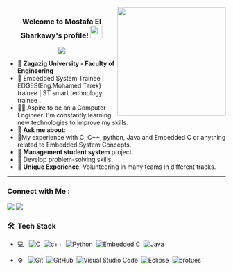 
<img width="250" align="right" src="https://c.tenor.com/_DOBjnGspYAAAAAM/code-coding.gif">

<h3 align="center">
  Welcome to Mostafa El Sharkawy's profile!
  <img src="https://media.giphy.com/media/hvRJCLFzcasrR4ia7z/giphy.gif" width="28">
</h3>

<!-- Typing SVG by DenverCoder1 - https://github.com/DenverCoder1/readme-typing-svg -->
<p align="center">
  <a href="https://github.com/DenverCoder1/readme-typing-svg"><img src="https://readme-typing-svg.herokuapp.com/?lines=Embedded%20System%20Software%20Engineer;Always%20learning%20new%20things&font=Fira%20Code&center=true&width=440&height=45&color=f75c7e&vCenter=true&size=22"></a>
</p> 

- 🏢 **Zagazig University - Faculty of Engineering**
- 🏢 Embedded System Trainee | EDGES(Eng.Mohamed Tarek) trainee | ST smart technology trainee .
- 👨‍💻 Aspire to be an a Computer Engineer. I'm constantly learning new technologies to improve my skills.
- 💬 **Ask me about**:
- 🎯My experience with C, C++, python, Java and Embedded C or anything related to Embedded System Concepts.
- 🎯 **Management student system** project.
- 🌟 Develop problem-solving skills.
- 🌟 **Unique Experience**: Volunteering in many teams in different tracks.
--- 
### Connect with Me :

<a href="https://www.linkedin.com/in/mostafa-elshar2awy-b0a7691b6/" target="_blank"><img src="https://img.shields.io/badge/-Mostafa%20Elsharkawy-0077B5?style=for-the-badge&logo=Linkedin&logoColor=white"/></a>
<a href="mos852034@gmail.com"><img src="https://img.shields.io/badge/-Mostafa%20Elsharkawy-0077B5?style=for-the-badge&logo=gmail&logoColor=white"/></a>

### 🛠 &nbsp;Tech Stack
- 💻 &nbsp;
![C](https://img.shields.io/badge/-C-05122A?style=flat&logo=C)&nbsp;
![c++](https://img.shields.io/badge/-c++-05122A?style=flat&logo=c++)&nbsp;
![Python](https://img.shields.io/badge/-Python%20-05122A?style=flat&logo=python)&nbsp;
![Embedded C](https://img.shields.io/badge/-EmbeddedC-05122A?style=flat&logo=EmbeddedC)&nbsp;
![Java](https://img.shields.io/badge/-java-05122A?style=flat&logo=java&logoColor=007ACC)&nbsp;

- ⚙️ &nbsp;
![Git](https://img.shields.io/badge/-Git-05122A?style=flat&logo=git)&nbsp;
![GitHub](https://img.shields.io/badge/-GitHub-05122A?style=flat&logo=github)&nbsp;
![Visual Studio Code](https://img.shields.io/badge/-Visual%20Studio%20Code-05122A?style=flat&logo=visual-studio-code&logoColor=007ACC)&nbsp;
![Eclipse](https://img.shields.io/badge/-eclipse-05122A?style=flat&logo=eclipse)&nbsp;
![protues](https://img.shields.io/badge/-proteus-05122A?style=flat&logo=protues)&nbsp;

